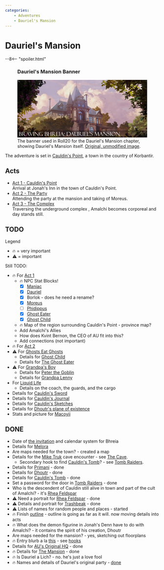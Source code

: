 ```yaml
---
categories:
    - Adventures
    - Dauriel's Mansion
---
```

# Dauriel's Mansion

--8<-- "spoiler.html"

<figure class="infobox right">
  <h3>Dauriel's Mansion Banner</h3>
  <a href="/assets/images/dauriels-mansion-roll20-banner.jpg">
    <img src="/assets/images/dauriels-mansion-roll20-banner.jpg" />
  </a>
  <figcaption>
    The banner used in Roll20 for the Dauriel's Mansion chapter, showing Dauriel's Mansion itself. <a href="https://www.artstation.com/artwork/W2nxZQ">Original, unmodified image</a>.
  </figcaption>
</figure>

The adventure is set in [Cauldin's Point](../../geography/settlements/cauldins-point.md), a town in the country of Korbantir.

## Acts

* [Act 1 - Cauldin's Point](acts/act-1/index.md)  
  Arrival at Jonah's Inn in the town of Cauldin's Point.
* [Act 2 - The Party](acts/act-2/index.md)  
  Attending the party at the mansion and taking of Moreus.
* [Act 3 - The Complex](acts/act-3/index.md)  
  Traversing the underground complex , Amalchi becomes corporeal and day stands still.

## TODO

Legend

* 🔥 = very important
* ⚠️ = important

Still TODO:

* 🔥 For [Act 1](acts/act-1/index.md)
  * 🔥 NPC Stat Blocks!
    * [x] [Maniac](npcs/maniac.md)
    * [x] [Dauriel](npcs/dauriel-aldarion.md)
    * [x] Borlok - does he need a rename?
    * [x] [Moreus](npcs/moreus.md)
    * [ ] [Phidippus](npcs/phidippus.md)
    * [x] [Ghost Eater](npcs/ghost-eater.md)
    * [x] [Ghost Child](npcs/ghost-child.md)
  * 🔥 Map of the region surrounding Cauldin's Point - province map?
  * Add Amalchi's Allies
  * How does Kvint Bernon, the CEO of AU fit into this?
  * Add connections (not important)
* 🔥 For [Act 2](acts/act-2/index.md)
* ⚠️ For [Ghosts Eat Ghosts](sidequests/ghosts-eat-ghosts.md)
  * Details for [Ghost Child](npcs/ghost-child.md)
  * Details for [The Ghost Eater](npcs/ghost-eater.md)
* ⚠️ For [Grandpa's Boy](sidequests/grandpas-boy.md)
  * Details for [Peter the Goblin](npcs/peter-the-goblin.md)
  * Details for [Grandpa Lenny](npcs/grandpa-lenny.md)
* For [Liquid Life](sidequests/liquid-life.md)
  * Details on the coach, the guards, and the cargo
* Details for [Cauldin's Sword](../../items/cauldins-sword.md)
* Details for [Cauldin's Journal](../../items/cauldins-journal.md)
* Details for [Cauldin's Sketches](../../items/cauldins-sketches.md)
* Details for [Dhoutr's plane of existence](../../deities/dhoutr.md)
* Stats and picture for [Macoyii](../../creatures/macoyii.md)

## DONE

* Date of [the invitation](handouts/dauriels-invitation.md) and calendar system for Bhreia
* Details for [Melora](../../deities/melora.md)
* Are maps needed for the town? - created a map
* Details for the [Mike Truk](npcs/mike-truk.md) cave encounter - see [The Cave](sidequests/the-cave.md).
  * Secondary hook to find [Cauldin's Tomb](places/cauldins-tomb.md)? - see [Tomb Raiders](sidequests/tomb-raiders.md).
* Details for [Primani](../../deities/primani.md) - done
* Details for [Dhoutr](../../deities/dhoutr.md) - done
* Details for [Cauldin's Tomb](places/cauldins-tomb.md) - done
* Set a password for the door in [Tomb Raiders](sidequests/tomb-raiders.md) - done
* Who is the descendent of Cauldin still alive in town and part of the cult of Amalchi? - it's [Rhea Feldspar](npcs/rhea-feldspar.md)
* ⚠️ Need a portrait for [Rhea Feldspar](npcs/rhea-feldspar.md) - done
* ⚠️ Details and portrait for [Trashbeak](npcs/trashbeak.md) - done
* ⚠️ Lists of names for random people and places - started
* 🔥 Finish [outline](story-outline.md) - outline is going as far as it will. now moving details into acts
* 🔥 What does the demon figurine in Jonah's Denn have to do with Amalchi? - it contains the spirit of his creation, Dhoutr
* Are maps needed for the mansion? - yes, sketching out floorplans
* 🔥 Entry blurb a la [this](https://criticalrole.fandom.com/wiki/The_Nameless_Ones/Transcript#Part_I) - see [hooks](acts/act-1/adventure-hooks.md)
* Details for [AU's Original HQ](places/au-original-hq.md) - done
* 🔥 Details for [The Mansion](places/the-mansion.md) - done
* 🔥 Is Dauriel a Lich? - no. he's just a love fool
* 🔥 Names and details of Dauriel's original party - [done](organizations/aldarion-adventurers.md)
